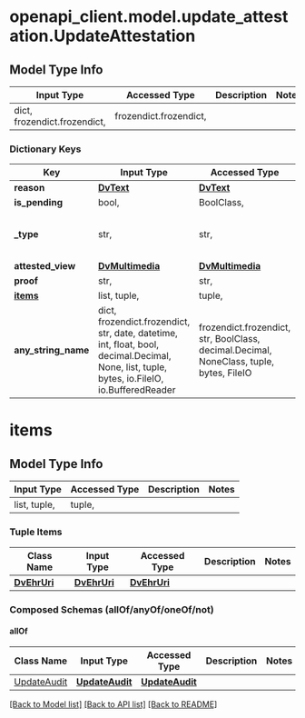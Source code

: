 # openapi_client.model.update_attestation.UpdateAttestation

## Model Type Info
Input Type | Accessed Type | Description | Notes
------------ | ------------- | ------------- | -------------
dict, frozendict.frozendict,  | frozendict.frozendict,  |  | 

### Dictionary Keys
Key | Input Type | Accessed Type | Description | Notes
------------ | ------------- | ------------- | ------------- | -------------
**reason** | [**DvText**](DvText.md) | [**DvText**](DvText.md) |  | 
**is_pending** | bool,  | BoolClass,  |  | 
**_type** | str,  | str,  |  | [optional] if omitted the server will use the default value of "UPDATE_ATTESTATION"
**attested_view** | [**DvMultimedia**](DvMultimedia.md) | [**DvMultimedia**](DvMultimedia.md) |  | [optional] 
**proof** | str,  | str,  |  | [optional] 
**[items](#items)** | list, tuple,  | tuple,  |  | [optional] 
**any_string_name** | dict, frozendict.frozendict, str, date, datetime, int, float, bool, decimal.Decimal, None, list, tuple, bytes, io.FileIO, io.BufferedReader | frozendict.frozendict, str, BoolClass, decimal.Decimal, NoneClass, tuple, bytes, FileIO | any string name can be used but the value must be the correct type | [optional]

# items

## Model Type Info
Input Type | Accessed Type | Description | Notes
------------ | ------------- | ------------- | -------------
list, tuple,  | tuple,  |  | 

### Tuple Items
Class Name | Input Type | Accessed Type | Description | Notes
------------- | ------------- | ------------- | ------------- | -------------
[**DvEhrUri**](DvEhrUri.md) | [**DvEhrUri**](DvEhrUri.md) | [**DvEhrUri**](DvEhrUri.md) |  | 

### Composed Schemas (allOf/anyOf/oneOf/not)
#### allOf
Class Name | Input Type | Accessed Type | Description | Notes
------------- | ------------- | ------------- | ------------- | -------------
[UpdateAudit](UpdateAudit.md) | [**UpdateAudit**](UpdateAudit.md) | [**UpdateAudit**](UpdateAudit.md) |  | 

[[Back to Model list]](../../README.md#documentation-for-models) [[Back to API list]](../../README.md#documentation-for-api-endpoints) [[Back to README]](../../README.md)

